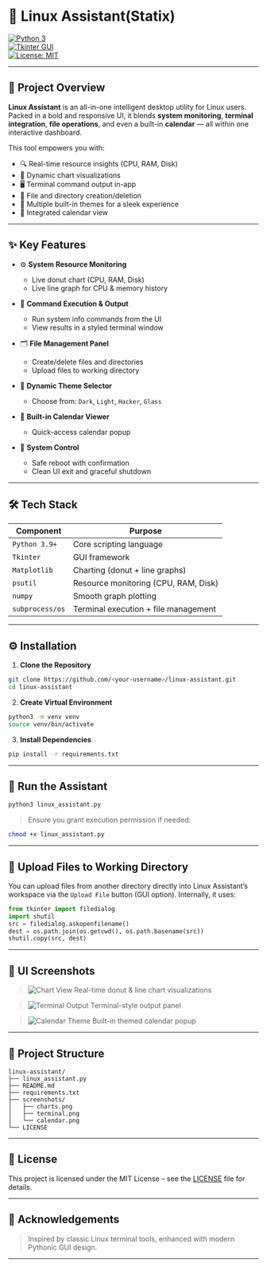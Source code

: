 
# 🧠 Linux Assistant(Statix)

[![Python 3](https://img.shields.io/badge/python-3.x-blue.svg)](https://www.python.org/)  
[![Tkinter GUI](https://img.shields.io/badge/GUI-Tkinter-yellowgreen.svg)](https://wiki.python.org/moin/TkInter)  
[![License: MIT](https://img.shields.io/badge/license-MIT-orange.svg)](LICENSE)

---

## 🚀 Project Overview

**Linux Assistant** is an all-in-one intelligent desktop utility for Linux users.  
Packed in a bold and responsive UI, it blends **system monitoring**, **terminal integration**, **file operations**, and even a built-in **calendar** — all within one interactive dashboard.

This tool empowers you with:

- 🔍 Real-time resource insights (CPU, RAM, Disk)  
- 🧮 Dynamic chart visualizations  
- 🖥️ Terminal command output in-app  
- 📁 File and directory creation/deletion  
- 🧭 Multiple built-in themes for a sleek experience  
- 📅 Integrated calendar view

---

## ✨ Key Features

- ⚙️ **System Resource Monitoring**  
  - Live donut chart (CPU, RAM, Disk)  
  - Live line graph for CPU & memory history  

- 🧾 **Command Execution & Output**  
  - Run system info commands from the UI  
  - View results in a styled terminal window  

- 🗂 **File Management Panel**  
  - Create/delete files and directories  
  - Upload files to working directory  

- 🎨 **Dynamic Theme Selector**  
  - Choose from: `Dark`, `Light`, `Hacker`, `Glass`  

- 📅 **Built-in Calendar Viewer**  
  - Quick-access calendar popup  

- 🔄 **System Control**  
  - Safe reboot with confirmation  
  - Clean UI exit and graceful shutdown  

---

## 🛠 Tech Stack

| Component         | Purpose                                 |
|-------------------|------------------------------------------|
| `Python 3.9+`      | Core scripting language                 |
| `Tkinter`         | GUI framework                           |
| `Matplotlib`      | Charting (donut + line graphs)          |
| `psutil`          | Resource monitoring (CPU, RAM, Disk)    |
| `numpy`           | Smooth graph plotting                   |
| `subprocess/os`   | Terminal execution + file management    |

---

## ⚙ Installation

1. **Clone the Repository**

```bash
git clone https://github.com/<your-username>/linux-assistant.git
cd linux-assistant
````

2. **Create Virtual Environment**

```bash
python3 -m venv venv
source venv/bin/activate
```

3. **Install Dependencies**

```bash
pip install -r requirements.txt
```

---

## 🧪 Run the Assistant

```bash
python3 linux_assistant.py
```

> Ensure you grant execution permission if needed:

```bash
chmod +x linux_assistant.py
```

---

## 📂 Upload Files to Working Directory

You can upload files from another directory directly into Linux Assistant’s workspace via the `Upload File` button (GUI option).
Internally, it uses:

```python
from tkinter import filedialog
import shutil
src = filedialog.askopenfilename()
dest = os.path.join(os.getcwd(), os.path.basename(src))
shutil.copy(src, dest)
```

---

## 📸 UI Screenshots

> ![Chart View](screenshots/charts.png)
> Real-time donut & line chart visualizations

> ![Terminal Output](screenshots/terminal.png)
> Terminal-style output panel

> ![Calendar Theme](screenshots/calendar.png)
> Built-in themed calendar popup

---

## 📁 Project Structure

```
linux-assistant/
├── linux_assistant.py
├── README.md
├── requirements.txt
├── screenshots/
│   ├── charts.png
│   ├── terminal.png
│   └── calendar.png
└── LICENSE
```

---

## 📃 License

This project is licensed under the MIT License – see the [LICENSE](LICENSE) file for details.

---

## 🙌 Acknowledgements

> Inspired by classic Linux terminal tools, enhanced with modern Pythonic GUI design.

---
